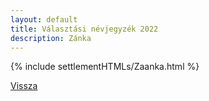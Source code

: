 ```yaml
---
layout: default
title: Választási névjegyzék 2022
description: Zánka
---
```


{% include settlementHTMLs/Zaanka.html %}

[Vissza](./)